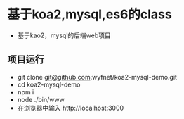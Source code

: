 # 基于koa2,mysql,es6的class
* 基于kao2，mysql的后端web项目
## 项目运行
* git clone git@github.com:wyfnet/koa2-mysql-demo.git
* cd koa2-mysql-demo
* npm i
* node ./bin/www
* 在浏览器中输入 http://localhost:3000